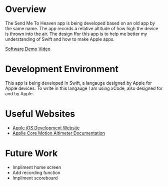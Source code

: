 # Overview

The Send Me To Heaven app is being developed based on an old app by the same name. The 
app records a relative altitude of how high the device is thrown into the air. The 
design ffor this app is to help me better my understanding of Swift and how to make 
Apple apps. 

[Software Demo Video](https://youtu.be/ujPJjSlzQvo)

# Development Environment

This app is being developed in Swift, a langauge designed by Apple for Apple
devices. To write in this langauge I am using xCode, also designed for and by
Apple. 

# Useful Websites

* [Apple iOS Development Website](https://developer.apple.com/tutorials/app-dev-training)
* [Applle Core Motion Altimeter Documentation](https://developer.apple.com/documentation/coremotion/cmaltimeter)

# Future Work

* Impliment home screen
* Add recording function 
* Impliment scoreboard
